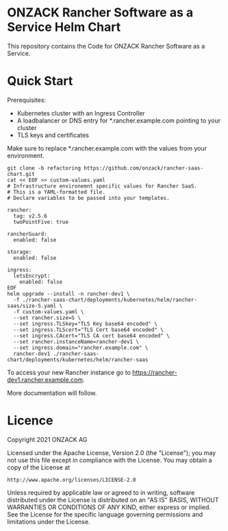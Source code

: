 # ONZACK Rancher Software as a Service Helm Chart
This repository contains the Code for ONZACK Rancher Software as a Service.    

# Quick Start

Prerequisites:
- Kubernetes cluster with an Ingress Controller
- A loadbalancer or DNS entry for *.rancher.example.com pointing to your cluster
- TLS keys and certificates

Make sure to replace *.rancher.example.com with the values from your environment.

```
git clone -b refactoring https://github.com/onzack/rancher-saas-chart.git
cat << EOF >> custom-values.yaml
# Infrastructure environemnt specific values for Rancher SaaS.
# This is a YAML-formatted file.
# Declare variables to be passed into your templates.
 
rancher:
  tag: v2.5.6
  twoPointFive: true
 
rancherGuard:
  enabled: false
  
storage:
  enabled: false
 
ingress:
  letsEncrypt:
    enabled: false
EOF
helm upgrade --install -n rancher-dev1 \
  -f ./rancher-saas-chart/deployments/kubernetes/helm/rancher-saas/size-S.yaml \
  -f custom-values.yaml \
  --set rancher.size=S \
  --set ingress.TLSkey="TLS Key base64 encoded" \
  --set ingress.TLScert="TLS Cert base64 encoded" \
  --set ingress.CAcert="TLS CA cert base64 encoded" \
  --set rancher.instanceName=rancher-dev1 \
  --set ingress.domain="rancher.example.com" \
  rancher-dev1 ./rancher-saas-chart/deployments/kubernetes/helm/rancher-saas
```
To access your new Rancher instance go to https://rancher-dev1.rancher.example.com.   

More documentation will follow.

# Licence
Copyright 2021 ONZACK AG

Licensed under the Apache License, Version 2.0 (the "License");
you may not use this file except in compliance with the License.
You may obtain a copy of the License at

    http://www.apache.org/licenses/LICENSE-2.0

Unless required by applicable law or agreed to in writing, software
distributed under the License is distributed on an "AS IS" BASIS,
WITHOUT WARRANTIES OR CONDITIONS OF ANY KIND, either express or implied.
See the License for the specific language governing permissions and
limitations under the License.
